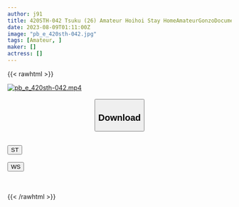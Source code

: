 ```yaml
---
author: j91
title: 420STH-042 Tsuku (26) Amateur Hoihoi Stay HomeAmateurGonzoDocumentaryIndividual ShootingPissingPissingTallBig TitsSlenderBeautiful BreastsBeautiful Girl (Mei Tsukumo)
date: 2023-08-09T01:11:00Z
image: "pb_e_420sth-042.jpg"
tags: [Amateur, ]
maker: []
actress: []
---
```



{{< rawhtml >}}

<div class="video" data-videoid="vKLPLLJP9Mu4RlX">
    <a href="javascript:;">
        <img src="https://my.j91.asia/posts/pb_e_420sth-042/pb_e_420sth-042.jpg" width="WIDTH" height="HEIGHT" alt="pb_e_420sth-042.mp4" loading="lazy">
    </a>
</div>

<script type="text/javascript" src="https://j91.asia/asset/on-demand-st.js"></script>

<br>
  <link rel="stylesheet" href="https://j91.asia/asset/bs5.css">
  
  <center>
  <button class="btn btn-primary" type="button" data-bs-toggle="collapse" data-bs-target=".multi-collapse" aria-expanded="false" aria-controls="multiCollapseExample1 multiCollapseExample2"><h2>Download</h2></button></center>
</p>
<div class="row">
  <div class="col">
    <div class="collapse multi-collapse" id="multiCollapseExample1">
      <div class="card card-body">
	      	      <br>
<div class="buttons">  
<a href="https://streamtape.to/v/vKLPLLJP9Mu4RlX"><button class="btn-hover color-3"><i class="fa fa-download"></i> ST</button></a></div>
    </div>
  </div>
</div>
  <div class="col">
    <div class="collapse multi-collapse" id="multiCollapseExample2">
      <div class="card card-body">
	      <br>
<div class="buttons">
    <a href="https://wolfstream.tv/wgqq61b3vh9k"><button class="btn-hover color-9"><i class="fa fa-download"></i> WS</button></a></div>
<br><br>
      </div>
    </div>
  </div>
</div>

{{< /rawhtml >}}